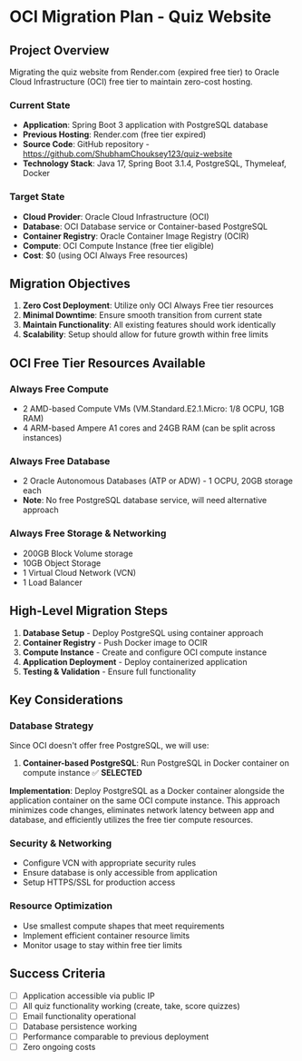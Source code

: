 # OCI Migration Plan - Quiz Website

## Project Overview

Migrating the quiz website from Render.com (expired free tier) to Oracle Cloud Infrastructure (OCI) free tier to maintain zero-cost hosting.

### Current State
- **Application**: Spring Boot 3 application with PostgreSQL database
- **Previous Hosting**: Render.com (free tier expired)
- **Source Code**: GitHub repository - https://github.com/ShubhamChouksey123/quiz-website
- **Technology Stack**: Java 17, Spring Boot 3.1.4, PostgreSQL, Thymeleaf, Docker

### Target State
- **Cloud Provider**: Oracle Cloud Infrastructure (OCI)
- **Database**: OCI Database service or Container-based PostgreSQL
- **Container Registry**: Oracle Container Image Registry (OCIR)
- **Compute**: OCI Compute Instance (free tier eligible)
- **Cost**: $0 (using OCI Always Free resources)

## Migration Objectives

1. **Zero Cost Deployment**: Utilize only OCI Always Free tier resources
2. **Minimal Downtime**: Ensure smooth transition from current state
3. **Maintain Functionality**: All existing features should work identically
4. **Scalability**: Setup should allow for future growth within free limits

## OCI Free Tier Resources Available

### Always Free Compute
- 2 AMD-based Compute VMs (VM.Standard.E2.1.Micro: 1/8 OCPU, 1GB RAM)
- 4 ARM-based Ampere A1 cores and 24GB RAM (can be split across instances)

### Always Free Database
- 2 Oracle Autonomous Databases (ATP or ADW) - 1 OCPU, 20GB storage each
- **Note**: No free PostgreSQL database service, will need alternative approach

### Always Free Storage & Networking
- 200GB Block Volume storage
- 10GB Object Storage
- 1 Virtual Cloud Network (VCN)
- 1 Load Balancer

## High-Level Migration Steps

1. **Database Setup** - Deploy PostgreSQL using container approach
2. **Container Registry** - Push Docker image to OCIR
3. **Compute Instance** - Create and configure OCI compute instance
4. **Application Deployment** - Deploy containerized application
5. **Testing & Validation** - Ensure full functionality

## Key Considerations

### Database Strategy
Since OCI doesn't offer free PostgreSQL, we will use:
1. **Container-based PostgreSQL**: Run PostgreSQL in Docker container on compute instance ✅ **SELECTED**

**Implementation**: Deploy PostgreSQL as a Docker container alongside the application container on the same OCI compute instance. This approach minimizes code changes, eliminates network latency between app and database, and efficiently utilizes the free tier compute resources.

### Security & Networking
- Configure VCN with appropriate security rules
- Ensure database is only accessible from application
- Setup HTTPS/SSL for production access

### Resource Optimization
- Use smallest compute shapes that meet requirements
- Implement efficient container resource limits
- Monitor usage to stay within free tier limits

## Success Criteria

- [ ] Application accessible via public IP
- [ ] All quiz functionality working (create, take, score quizzes)
- [ ] Email functionality operational
- [ ] Database persistence working
- [ ] Performance comparable to previous deployment
- [ ] Zero ongoing costs